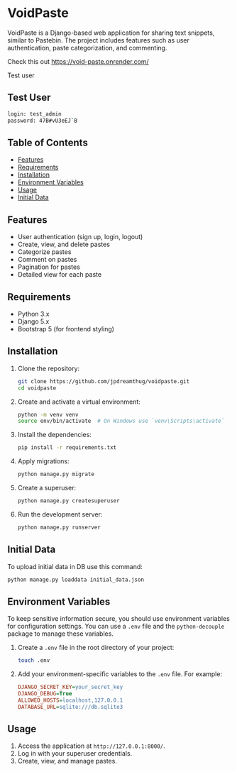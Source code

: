 # VoidPaste

VoidPaste is a Django-based web application for sharing text snippets, similar to Pastebin. The project includes features such as user authentication, paste categorization, and commenting.

Check this out https://void-paste.onrender.com/

Test user
## Test User
   ```sh
   login: test_admin
   password: 47B#vU3eEJ`B
   ```


## Table of Contents

- [Features](#features)
- [Requirements](#requirements)
- [Installation](#installation)
- [Environment Variables](#environment-variables)
- [Usage](#usage)
- [Initial Data](#initial-data)


## Features

- User authentication (sign up, login, logout)
- Create, view, and delete pastes
- Categorize pastes
- Comment on pastes
- Pagination for pastes
- Detailed view for each paste

## Requirements

- Python 3.x
- Django 5.x
- Bootstrap 5 (for frontend styling)

## Installation

1. Clone the repository:
    ```sh
    git clone https://github.com/jpdreamthug/voidpaste.git
    cd voidpaste
    ```

2. Create and activate a virtual environment:
    ```sh
    python -m venv venv
    source env/bin/activate  # On Windows use `venv\Scripts\activate`
    ```

3. Install the dependencies:
    ```sh
    pip install -r requirements.txt
    ```

4. Apply migrations:
    ```sh
    python manage.py migrate
    ```

5. Create a superuser:
    ```sh
    python manage.py createsuperuser
    ```

6. Run the development server:
    ```sh
    python manage.py runserver
    ```

## Initial Data

   To upload initial data in DB use this command:

   ```sh
   python manage.py loaddata initial_data.json
   ```

## Environment Variables

To keep sensitive information secure, you should use environment variables for configuration settings. You can use a `.env` file and the `python-decouple` package to manage these variables.


1. Create a `.env` file in the root directory of your project:
    ```sh
    touch .env
    ```

2. Add your environment-specific variables to the `.env` file. For example:
    ```ini
    DJANGO_SECRET_KEY=your_secret_key
    DJANGO_DEBUG=True
    ALLOWED_HOSTS=localhost,127.0.0.1
    DATABASE_URL=sqlite:///db.sqlite3
    ```

## Usage

1. Access the application at `http://127.0.0.1:8000/`.
2. Log in with your superuser credentials.
3. Create, view, and manage pastes.

